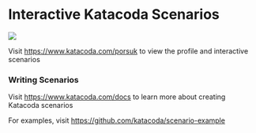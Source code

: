 # Interactive Katacoda Scenarios

[![](http://shields.katacoda.com/katacoda/porsuk/count.svg)](https://www.katacoda.com/porsuk "Get your profile on Katacoda.com")

Visit https://www.katacoda.com/porsuk to view the profile and interactive scenarios

### Writing Scenarios
Visit https://www.katacoda.com/docs to learn more about creating Katacoda scenarios

For examples, visit https://github.com/katacoda/scenario-example
